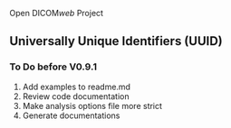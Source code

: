 Open DICOM<em>web</em> Project

## Universally Unique Identifiers (UUID)

### To Do before V0.9.1

1. Add examples to readme.md
2. Review code documentation
3. Make analysis options file more strict
4. Generate documentations
